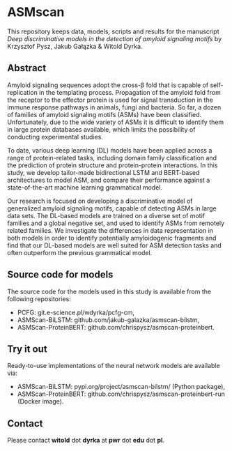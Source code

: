 # ASMscan
This repository keeps data, models, scripts and results for the manuscript *Deep discriminative models in the detection of amyloid signaling motifs* by Krzysztof Pysz, Jakub Gałązka & Witold Dyrka. 

## Abstract
Amyloid signaling sequences adopt the cross-β fold that is capable of self-replication in the templating process. Propagation of the amyloid fold from the receptor to the effector protein is used for signal transduction in the immune response pathways in animals, fungi and bacteria. So far, a dozen of families of amyloid signaling motifs (ASMs) have been classified. Unfortunately, due to the wide variety of ASMs it is difficult to identify them in large protein databases available, which limits the possibility of conducting experimental studies.

To date, various deep learning (DL) models have been applied across a range of protein-related tasks, including domain family classification and the prediction of protein structure and protein-protein interactions. In this study, we develop tailor-made bidirectional LSTM and BERT-based architectures to model ASM, and compare their performance against a state-of-the-art machine learning grammatical model.

Our research is focused on developing a discriminative model of generalized amyloid signaling motifs, capable of detecting ASMs in large data sets. The DL-based models are trained on a diverse set of motif families and a global negative set, and used to identify ASMs from remotely related families. We investigate the differences in data representation in both models in order to identify potentially amyloidogenic fragments and find that our DL-based models are well suited for ASM detection tasks and often outperform the previous grammatical model.

## Source code for models
The source code for the models used in this study is available from the following repositories:
* PCFG: git.e-science.pl/wdyrka/pcfg-cm,
* ASMScan-BiLSTM: github.com/jakub-galazka/asmscan-bilstm,
* ASMScan-ProteinBERT: github.com/chrispysz/asmscan-proteinbert.

## Try it out
Ready-to-use implementations of the neural network models are available via:
* ASMScan-BiLSTM: pypi.org/project/asmscan-bilstm/ (Python package),
* ASMScan-ProteinBERT: github.com/chrispysz/asmscan-proteinbert-run (Docker image).

## Contact
Please contact **witold** dot **dyrka** at **pwr** dot **edu** dot **pl**.
